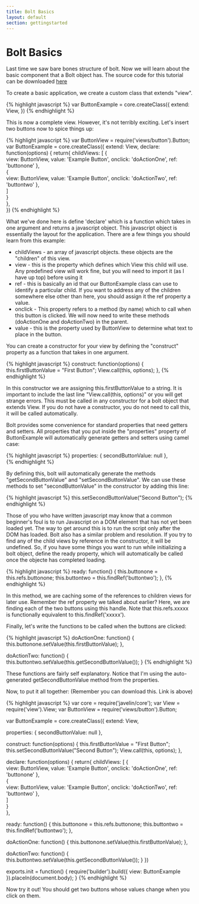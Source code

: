 ```yaml
---
title: Bolt Basics
layout: default
section: gettingstarted
---
```


<h1>Bolt Basics </h1>

<p>
Last time we saw bare bones structure of bolt. Now we will learn about the basic component that a Bolt object has. The source code for this tutorial can be downloaded <a href="examples/bolt_basics.zip" target="_blank">here</a>
</p>
To create a basic application, we create a custom class that extends "view".

{% highlight javascript %}
var ButtonExample = core.createClass({
  extend: View,
})
{% endhighlight %}

<p>This is now a complete view. However, it's not terribly exciting. Let's insert two buttons now to spice things up:</p>

{% highlight javascript %}
var ButtonView  = require('views/button').Button;
var ButtonExample = core.createClass({
  extend: View,
  declare: function(options) {
    return{
      childViews: [
        {   
          view: ButtonView,
          value: 'Example Button',
          onclick: 'doActionOne',
          ref: 'buttonone'
        },  
        {   
          view: ButtonView,
          value: 'Example Button',
          onclick: 'doActionTwo',
          ref: 'buttontwo'
        },  
      ]   
    }   
  },  
})
{% endhighlight %}

<p>
What we've done here is define 'declare' which is a function which takes in one argument and returns a javascript object. This javascript object is essentially the layout for the application. There are a few things you should learn from this example:
</p>

<ul>
<li>childViews - an array of javascript objects. these objects are the "children" of this view. </li>
<li>view - this is the property which defines which View this child will use. Any predefined view will work fine, but you will need to import it (as I have up top) before using it</li>
<li>ref - this is basically an id that our ButtonExample class can use to identify a particular child. If you want to address any of the children somewhere else other than here, you should assign it the ref property a value.</li>
<li>onclick - This property refers to a method (by name) which to call when this button is clicked. We will now need to write these methods (doActionOne and doActionTwo) in the parent. </li>
<li>value - this is the property used by ButtonView to determine what text to place in the button.</li>
</ul>

<p>You can create a constructor for your view by defining the "construct" property as a function that takes in one argument.</p>
{% highlight javascript %}
  construct: function(options) {
    this.firstButtonValue = "First Button";
    View.call(this, options);
  },  
{% endhighlight %}

<p>
In this constructor we are assigning this.firstButtonValue to a string. It is important to include the last line "View.call(this, options)" or you will get strange errors. This must be called in any constructor for a bolt object that extends View. If you do not have a constructor, you do not need to call this, it will be called automatically.
</p>

<p>
Bolt provides some convenience for standard properties that need getters and setters. All properties that you put inside the "properties" property of ButtonExample will automatically generate getters and setters using camel case:
</p>

{% highlight javascript %}
  properties: {
    secondButtonValue: null
  },  
{% endhighlight %}

<p> By defining this, bolt will automatically generate the methods "getSecondButtonValue" and "setSecondButtonValue". We can use these methods to set "secondButtonValue" in the constructor by adding this line: </p>

{% highlight javascript %}
  this.setSecondButtonValue("Second Button");
{% endhighlight %}
<p> 
Those of you who have written javascript may know that a common beginner's foul is to run Javascript on a DOM element that has not yet been loaded yet. The way to get around this is to run the script only after the DOM has loaded. Bolt also has a similar problem and resolution. If you try to find any of the child views by reference in the constructor, it will be undefined. So, if you have some things you want to run while initializing a bolt object, define the ready property, which will automatically be called once the objecte has completed loading.
</p>
{% highlight javascript %}
  ready: function() {
    this.buttonone = this.refs.buttonone;
    this.buttontwo = this.findRef('buttontwo');
  },  
{% endhighlight %}

<p>
In this method, we are caching some of the references to children views for later use. Remember the ref property we talked about earlier? Here, we are finding each of the two buttons using this handle. Note that this.refs.xxxxx is functionally equivalent to this.findRef('xxxxx').
</p>

<p> Finally, let's write the functions to be called when the buttons are clicked: </p>
{% highlight javascript %}
  doActionOne: function() {
    this.buttonone.setValue(this.firstButtonValue);
  },  
    
  doActionTwo: function() {
    this.buttontwo.setValue(this.getSecondButtonValue());
  }
{% endhighlight %}

<p>These functions are fairly self explanatory. Notice that I'm using the auto-generated getSecondButtonValue method from the properties.</p>

<p>Now, to put it all together: (Remember you can download this. Link is above) </p>
{% highlight javascript %}
var core  = require('javelin/core');
var View  = require('view').View;
var ButtonView  = require('views/button').Button;

var ButtonExample = core.createClass({
  extend: View,

  properties: {
    secondButtonValue: null
  },  

  construct: function(options) {
    this.firstButtonValue = "First Button";
    this.setSecondButtonValue("Second Button");
    View.call(this, options);
  },  

  declare: function(options) {
    return{
      childViews: [
        {   
          view: ButtonView,
          value: 'Example Button',
          onclick: 'doActionOne',
          ref: 'buttonone'
        },  
        {   
          view: ButtonView,
          value: 'Example Button',
          onclick: 'doActionTwo',
          ref: 'buttontwo'
        },  
      ]   
    }   
  },  
  
  ready: function() {
    this.buttonone = this.refs.buttonone;
    this.buttontwo = this.findRef('buttontwo');
  },  

  doActionOne: function() {
    this.buttonone.setValue(this.firstButtonValue);
  },  
    
  doActionTwo: function() {
    this.buttontwo.setValue(this.getSecondButtonValue());
  }
})

exports.init = function() {
  require('builder').build({
    view: ButtonExample
  }).placeIn(document.body);
}
{% endhighlight %}
<p>
Now try it out! You should get two buttons whose values change when you click on them.
</p>
